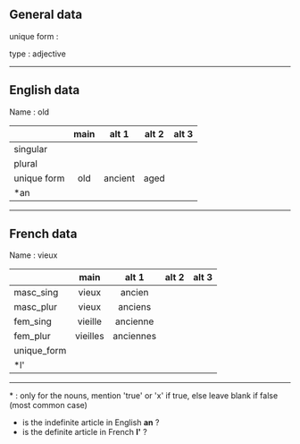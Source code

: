 ## General data

unique form :

type : adjective

---

## English data

Name : old

|             | main |  alt 1  | alt 2 | alt 3 |
| :---------- | :--: | :-----: | :---: | ----- |
| singular    |      |         |       |       |
| plural      |      |         |       |       |
| unique form | old  | ancient | aged  |       |
| \*an        |      |         |       |       |

---

## French data

Name : vieux

|             |   main   |   alt 1   | alt 2 | alt 3 |
| :---------- | :------: | :-------: | :---: | :---: |
| masc_sing   |  vieux   |  ancien   |       |       |
| masc_plur   |  vieux   |  anciens  |       |       |
| fem_sing    | vieille  | ancienne  |       |       |
| fem_plur    | vieilles | anciennes |       |       |
| unique_form |          |           |       |       |
| \*l'        |          |           |       |       |

---

\* : only for the nouns, mention 'true' or 'x' if true, else leave blank if false (most common case)

- is the indefinite article in English **an** ?
- is the definite article in French **l'** ?
